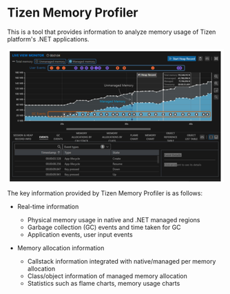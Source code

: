 
# Tizen Memory Profiler

This is a tool that provides information to analyze memory usage of Tizen platform's .NET applications.


![default screen view](./images/live_view_screen_nametag.png)

The key information provided by Tizen Memory Profiler is as follows:


- Real-time information
   - Physical memory usage in native and .NET managed regions
   - Garbage collection (GC) events and time taken for GC
   - Application events, user input events

- Memory allocation information
   - Callstack information integrated with native/managed per memory allocation
   - Class/object information of managed memory allocation
   - Statistics such as flame charts, memory usage charts
